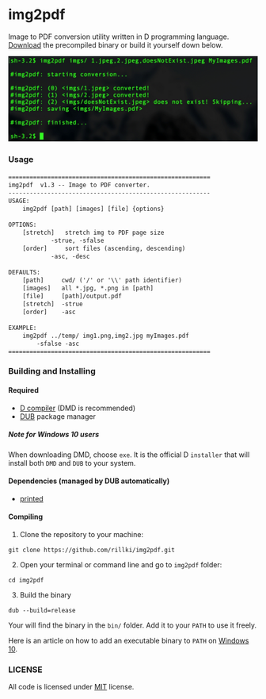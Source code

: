 # img2pdf
Image to PDF conversion utility written in D programming language. [Download](https://github.com/rillki/img2pdf/releases) the precompiled binary or build it yourself down below.

<img src="assets/screenshot.jpeg">

### Usage
```
=========================================================
img2pdf  v1.3 -- Image to PDF converter.
---------------------------------------------------------
USAGE:
	img2pdf [path] [images] [file] {options}

OPTIONS:
	[stretch]   stretch img to PDF page size
		    -strue, -sfalse
	[order]     sort files (ascending, descending)
		    -asc, -desc

DEFAULTS:
	[path]     cwd/ ('/' or '\\' path identifier)
	[images]   all *.jpg, *.png in [path]
	[file]     [path]/output.pdf
	[stretch]  -strue
	[order]    -asc

EXAMPLE:
	img2pdf ../temp/ img1.png,img2.jpg myImages.pdf
		-sfalse -asc
=========================================================
```

### Building and Installing
#### Required
* [D compiler](https://dlang.org/download) (DMD is recommended)
* [DUB](https://dub.pm) package manager

##### Note for Windows 10 users
When downloading DMD, choose `exe`. It is the official D `installer` that will install both `DMD` and `DUB` to your system. 

#### Dependencies (managed by DUB automatically)
* [printed](https://github.com/AuburnSounds/printed)

#### Compiling
1. Clone the repository to your machine:
```
git clone https://github.com/rillki/img2pdf.git
```
2. Open your terminal or command line and go to `img2pdf` folder:
```
cd img2pdf
```
3. Build the binary
```
dub --build=release
```

Your will find the binary in the `bin/` folder. Add it to your `PATH` to use it freely. 

Here is an article on how to add an executable binary to `PATH` on [Windows 10](https://medium.com/@kevinmarkvi/how-to-add-executables-to-your-path-in-windows-5ffa4ce61a53).

### LICENSE
All code is licensed under [MIT](https://github.com/rillki/img2pdf/blob/main/LICENSE) license.












